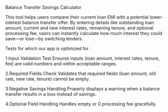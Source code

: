 Balance Transfer Savings Calculator

This tool helps users compare their current loan EMI with a potential lower-interest balance transfer offer. By entering details like outstanding loan amount, current and new interest rates, remaining tenure, and optional processing fee, users can instantly calculate how much interest they could save—or lose—by switching lenders.


Tests for which our app is optimized for .

1.Input Validation Test
Ensures inputs (loan amount, interest rates, tenure, fee) are valid numbers and within acceptable ranges.

2.Required Fields Check
Validates that required fields (loan amount, old rate, new rate, tenure) cannot be empty.

3.Negative Savings Handling
Properly displays a warning when a balance transfer results in a loss instead of savings.

4.Optional Field Handling
Handles empty or 0 processing fee gracefully.
